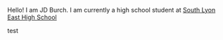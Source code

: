 Hello! I am JD Burch. I am currently a high school student at [South Lyon East High School](https://www.slcs.us/south_lyon_east_high_school/index.php)

test
